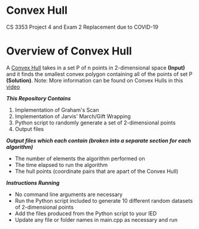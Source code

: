 # Convex Hull
CS 3353 Project 4 and Exam 2 Replacement due to COVID-19

# Overview of Convex Hull
A [Convex Hull](https://en.wikipedia.org/wiki/Convex_hull) takes in a set P of n points in 2-dimensional space **(Input)** and it finds the smallest convex polygon containing all of the points of set P **(Solution)**.
Note: More information can be found on Convex Hulls in this [video](https://smu.box.com/s/15v2a9it5v314qs68rp90vtyyoj70s0x)

***This Repository Contains***
1. Implementation of Graham's Scan
2. Implementation of Jarvis' March/Gift Wrapping 
3. Python script to randomly generate a set of 2-dimensional points
4. Output files

***Output files which each contain (broken into a separate section for each algorithm)***
- The number of elements the algorithm performed on
- The time elapsed to run the algorithm
- The hull points (coordinate pairs that are apart of the Convex Hull)

***Instructions Running***
- No command line arguments are necessary
- Run the Python script included to generate 10 different random datasets of 2-dimensional points
- Add the files produced from the Python script to your IED
- Update any file or folder names in main.cpp as necessary and run

